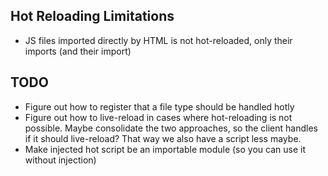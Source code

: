 ## Hot Reloading Limitations

* JS files imported directly by HTML is not hot-reloaded, only their imports (and their import)

## TODO

* Figure out how to register that a file type should be handled hotly 
* Figure out how to live-reload in cases where hot-reloading is not possible. Maybe consolidate the two approaches, so the client handles if it should live-reload? That way we also have a script less maybe.
* Make injected hot script be an importable module (so you can use it without injection)

